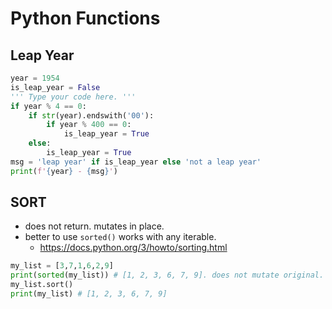 # Python Functions

## Leap Year

```python
year = 1954
is_leap_year = False
''' Type your code here. '''
if year % 4 == 0:
    if str(year).endswith('00'):
        if year % 400 == 0:
            is_leap_year = True
    else:
        is_leap_year = True
msg = 'leap year' if is_leap_year else 'not a leap year'
print(f'{year} - {msg}')
```

## SORT

- does not return. mutates in place.
- better to use `sorted()` works with any iterable.
  - <https://docs.python.org/3/howto/sorting.html>

```python
my_list = [3,7,1,6,2,9]
print(sorted(my_list)) # [1, 2, 3, 6, 7, 9]. does not mutate original.
my_list.sort()
print(my_list) # [1, 2, 3, 6, 7, 9]
```

